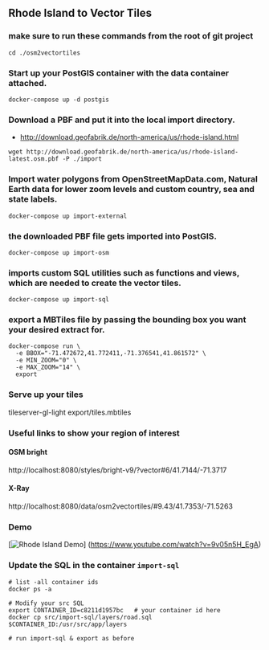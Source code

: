## Rhode Island to Vector Tiles

### make sure to run these commands from the root of git project
`cd ./osm2vectortiles`

### Start up your PostGIS container with the data container attached.
```
docker-compose up -d postgis
```

### Download a PBF and put it into the local import directory.
* http://download.geofabrik.de/north-america/us/rhode-island.html

`wget http://download.geofabrik.de/north-america/us/rhode-island-latest.osm.pbf -P ./import`

### Import water polygons from OpenStreetMapData.com, Natural Earth data for lower zoom levels and custom country, sea and state labels.
```
docker-compose up import-external
```

### the downloaded PBF file gets imported into PostGIS.
```
docker-compose up import-osm
```

### imports custom SQL utilities such as functions and views, which are needed to create the vector tiles.
```
docker-compose up import-sql
```

### export a MBTiles file by passing the bounding box you want your desired extract for.

```
docker-compose run \
  -e BBOX="-71.472672,41.772411,-71.376541,41.861572" \
  -e MIN_ZOOM="0" \
  -e MAX_ZOOM="14" \
  export
```


### Serve up your tiles
tileserver-gl-light export/tiles.mbtiles


### Useful links to show your region of interest

#### OSM bright
http://localhost:8080/styles/bright-v9/?vector#6/41.7144/-71.3717

#### X-Ray
http://localhost:8080/data/osm2vectortiles/#9.43/41.7353/-71.5263

### Demo

[![Rhode Island Demo](https://img.youtube.com/vi/9v05n5H_EgA/0.jpg)]
  (https://www.youtube.com/watch?v=9v05n5H_EgA)


### Update the SQL in the container `import-sql`
```
# list -all container ids
docker ps -a

# Modify your src SQL
export CONTAINER_ID=c8211d1957bc   # your container id here
docker cp src/import-sql/layers/road.sql $CONTAINER_ID:/usr/src/app/layers

# run import-sql & export as before
```
